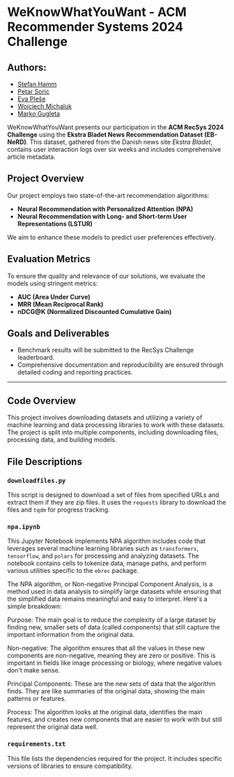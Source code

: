 # WeKnowWhatYouWant - ACM Recommender Systems 2024 Challenge

## Authors:
- [Stefan Hamm](https://www.linkedin.com/in/stefan-hamm-6631a01b9/)  
- [Petar Soric]()  
- [Eva Pleše](https://www.linkedin.com/in/eva-plese-b69316235/)
- [Wojciech Michaluk](https://www.linkedin.com/in/wojciech-michaluk-a09465269/)
- [Marko Gugleta](https://www.linkedin.com/in/marko-gugleta-73610b20b/)

WeKnowWhatYouWant presents our participation in the **ACM RecSys 2024 Challenge** using the **Ekstra Bladet News Recommendation Dataset (EB-NeRD)**. This dataset, gathered from the Danish news site *Ekstra Bladet*, contains user interaction logs over six weeks and includes comprehensive article metadata.

## Project Overview

Our project employs two state-of-the-art recommendation algorithms:  
- **Neural Recommendation with Personalized Attention (NPA)**  
- **Neural Recommendation with Long- and Short-term User Representations (LSTUR)**  

We aim to enhance these models to predict user preferences effectively.

## Evaluation Metrics

To ensure the quality and relevance of our solutions, we evaluate the models using stringent metrics:  
- **AUC (Area Under Curve)**  
- **MRR (Mean Reciprocal Rank)**  
- **nDCG@K (Normalized Discounted Cumulative Gain)**  

## Goals and Deliverables

- Benchmark results will be submitted to the RecSys Challenge leaderboard.  
- Comprehensive documentation and reproducibility are ensured through detailed coding and reporting practices.

--- 

## Code Overview
This project involves downloading datasets and utilizing a variety of machine learning and data processing libraries to work with these datasets. The project is split into multiple components, including downloading files, processing data, and building models.

## File Descriptions

### `downloadfiles.py`
This script is designed to download a set of files from specified URLs and extract them if they are zip files. It uses the `requests` library to download the files and `tqdm` for progress tracking.

### `npa.ipynb`
This Jupyter Notebook implements NPA algorithm includes code that leverages several machine learning libraries such as `transformers`, `tensorflow`, and `polars` for processing and analyzing datasets. The notebook contains cells to tokenize data, manage paths, and perform various utilities specific to the `ebrec` package. 

The NPA algorithm, or Non-negative Principal Component Analysis, is a method used in data analysis to simplify large datasets while ensuring that the simplified data remains meaningful and easy to interpret. Here's a simple breakdown:

Purpose: The main goal is to reduce the complexity of a large dataset by finding new, smaller sets of data (called components) that still capture the important information from the original data.

Non-negative: The algorithm ensures that all the values in these new components are non-negative, meaning they are zero or positive. This is important in fields like image processing or biology, where negative values don't make sense.

Principal Components: These are the new sets of data that the algorithm finds. They are like summaries of the original data, showing the main patterns or features.

Process: The algorithm looks at the original data, identifies the main features, and creates new components that are easier to work with but still represent the original data well.

### `requirements.txt`
This file lists the dependencies required for the project. It includes specific versions of libraries to ensure compatibility.

